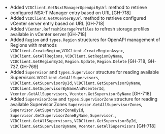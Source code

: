 * Added `VCDClient.GetNsxtManagerOpenApiByUrl` method to retrieve configured NSX-T Manager entry
  based on URL [GH-718]
* Added `VCDClient.GetVCenterByUrl` method to retrieve configured vCenter server entry based on URL
  [GH-718]
* Added `VCenter.RefreshStorageProfiles` to refresh storage profiles available in vCenter server
  [GH-718]
* Added `Region` and `types.Region` structures for OpenAPI management of Regions with methods
  `VCDClient.CreateRegion`,`VCDClient.CreateRegionAsync`, `VCDClient.GetAllRegions`,
  `VCDClient.GetRegionByName`, `VCDClient.GetRegionById`, `Region.Update`, `Region.Delete` [GH-718,
  GH-737, GH-769]
* Added `Supervisor` and `types.Supervisor` structure for reading available Supervisors
  `VCDClient.GetAllSupervisors`, `VCDClient.GetSupervisorById`, `VCDClient.GetSupervisorByName`,
  `VCDClient.GetSupervisorByNameAndVcenterId`, `Vcenter.GetAllSupervisors`,
  `Vcenter.GetSupervisorByName` [GH-718]
* Added `SupervisorZone` and `types.SupervisorZone` structure for reading available Supervisor Zones
  `Supervisor.GetAllSupervisorZones`, `Supervisor.GetSupervisorZoneById`,
  `Supervisor.GetSupervisorZoneByName`, `Supervisor.`, `VCDClient.GetAllSupervisors`,
  `VCDClient.GetSupervisorById`, `VCDClient.GetSupervisorByName`, `Vcenter.GetAllSupervisors`
  [GH-718]
